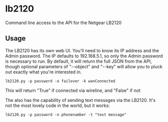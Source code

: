 # lb2120

Command line access to the API for the Netgear LB2120 

## Usage

The LB2120 has its own web UI.  You'll need to know its IP address and the Admin password.  The IP defaults to 192.168.5.1, so only the Admin password is necessary to run.  By default, it will return the full JSON from the API, though optional parameters of "--object" and "--key" will allow you to pluck out exactly what you're interested in.

```
lb2120.py -p password -o failover -k wanConnected
```
This will return "True" if connected via wireline, and "False" if not

The also has the capability of sending text messages via the LB2120.  It's not the most lovely code in the world, but it works:

```
lb2120.py -p password -n phonenumber -t "text message"
